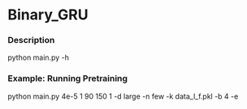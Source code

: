 # Binary_GRU

### Description
python main.py -h

### Example: Running Pretraining
python main.py 4e-5 1 90 150 1 -d large -n few -k data_l_f.pkl -b 4 -e
